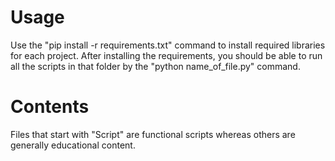 # Usage
Use the "pip install -r requirements.txt" command to install required libraries for each project. After installing the requirements, you should be able to run all the scripts in that folder by the "python name_of_file.py" command.
# Contents
Files that start with "Script" are functional scripts whereas others are generally educational content.
